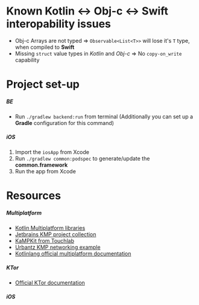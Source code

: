 # Known Kotlin <-> Obj-c <-> Swift interopability issues
* Obj-c Arrays are not typed => `Observable<List<T>>` will lose it's `T` type, when compiled to **Swift**
* Missing `struct` value types in *Kotlin* and *Obj-c* => No `copy-on_write` capability
# Project set-up
##### BE
- Run `./gradlew backend:run` from terminal (Additionally you can set up a **Gradle** configuration for this command)
##### iOS
1) Import the `iosApp` from Xcode
2) Run `./gradlew common:podspec` to generate/update the **common.framework**
3) Run the app from Xcode
# Resources
##### Multiplatform
- [Kotlin Multiplatform libraries](https://github.com/AAkira/Kotlin-Multiplatform-Libraries)
- [Jetbrains KMP project collection](https://www.jetbrains.com/lp/mobilecrossplatform/?_ga=2.202856727.765867490.1593685697-1840297874.1578984105)
- [KaMPKit from Touchlab](https://github.com/touchlab/KaMPKit)
- [Urbantz KMP networking example](https://gitlab.com/halcyonmobile/urbantz-kmp-networking)
- [Kotlinlang official multiplatform documentation](https://kotlinlang.org/docs/reference/multiplatform.html?_ga=2.5643317.765867490.1593685697-1840297874.1578984105)
##### KTor
- [Official KTor documentation](https://ktor.io)
##### iOS